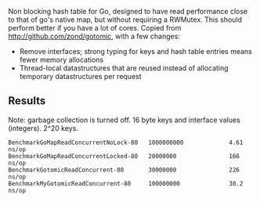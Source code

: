 Non blocking hash table for Go, designed to have read performance
close to that of go's native map, but without requiring a RWMutex.
This should perform better if you have a lot of cores.  Copied from
http://github.com/zond/gotomic, with a few changes:

* Remove interfaces; strong typing for keys and hash table entries means fewer memory allocations
* Thread-local datastructures that are reused instead of allocating temporary datastructures per request

## Results

Note: garbage collection is turned off.  16 byte keys and interface values (integers). 2^20 keys.
```
BenchmarkGoMapReadConcurrentNoLock-80   1000000000             4.61 ns/op
BenchmarkGoMapReadConcurrentLocked-80   20000000               166 ns/op
BenchmarkGotomicReadConcurrent-80       30000000               226 ns/op
BenchmarkMyGotomicReadConcurrent-80     100000000              30.2 ns/op
```